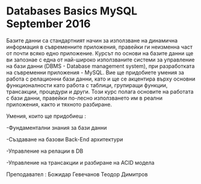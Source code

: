 # Databases Basics MySQL September 2016

Базите данни са стандартният начин за използване на динамична информация в съвременните приложения, правейки ги неизменна част от почти всяко едно приложение. Курсът по основи на базите данни ще ви запознае с една от най-широко използваните системи за управление на бази данни (DBMS - Database management system), при разработката на съвременни приложения - MySQL. Вие ще придобиете умения за работа с релационни бази данни, като и ще се акцентира върху основни функционалности като работа с таблици, групиращи функции, трансакции, процедури и други. Този курс полага основите на работата с бази данни, правейки по-лесно използването им в реални приложения, както и тяхното разбиране.

Умения, които ще придобиеш : 

-Фундаментални знания за бази данни

-Създаване на базови Back-End архитектури

-Управление на релации в DB

-Управление на трансакции и разбиране на ACID модела

Преподавател : Божидар Гевечанов Теодор Димитров





